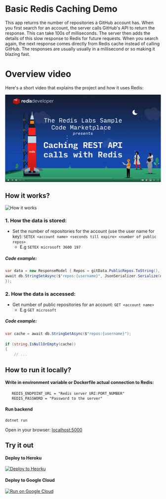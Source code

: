 ﻿<div style="height: 150px"></div>

# Basic Redis Caching Demo

This app returns the number of repositories a GitHub account has. When you first search for an account, the server calls GitHub's API to return the response. This can take 100s of milliseconds. The server then adds the details of this slow response to Redis for future requests. When you search again, the next response comes directly from Redis cache instead of calling GitHub. The responses are usually usually in a millisecond or so making it blazing fast.

# Overview video

Here's a short video that explains the project and how it uses Redis:

[![Watch the video on YouTube](https://github.com/redis-developer/basic-caching-demo-csharpdotnet/raw/master/docs/YTThumbnail.png)](https://youtube.com/watch?v=Ov18gLo0Da8)

## How it works?

![How it works](https://raw.githubusercontent.com/redis-developer/basic-caching-demo-csharpdotnet/master/docs/screenshot001.png)

### 1. How the data is stored:

- Set the number of repositories for the account (use the user name for key): `SETEX <account name> <seconds till expire> <number of public repos>`
  - E.g `SETEX microsoft 3600 197`

##### Code example:

```C#
var data = new ResponseModel { Repos = gitData.PublicRepos.ToString(), Username = username, Cached = true };
await db.StringSetAsync($"repos:{username}", JsonSerializer.Serialize(data), expiry: TimeSpan.FromSeconds(60));
});
```

### 2. How the data is accessed:

- Get number of public repositories for an account: `GET <account name>`
  - E.g `GET microsoft`

##### Code example:

```C#
var cache = await db.StringGetAsync($"repos:{username}");

if (string.IsNullOrEmpty(cache))
{
    // ...
```

## How to run it locally?

#### Write in environment variable or Dockerfile actual connection to Redis:

```
   REDIS_ENDPOINT_URL = "Redis server URI:PORT_NUMBER"
   REDIS_PASSWORD = "Password to the server"
```

#### Run backend

```sh
dotnet run
```

Open in your browser: [localhost:5000](http://localhost:5000)

## Try it out

#### Deploy to Heroku

<p>
    <a href="https://heroku.com/deploy" target="_blank">
        <img src="https://www.herokucdn.com/deploy/button.svg" alt="Deploy to Heorku" />
    </a>
</p>

#### Deploy to Google Cloud

<p>
    <a href="https://deploy.cloud.run" target="_blank">
        <img src="https://deploy.cloud.run/button.svg" alt="Run on Google Cloud" width="150px"/>
    </a>
</p>
